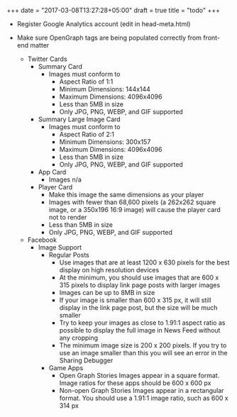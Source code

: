 +++
date = "2017-03-08T13:27:28+05:00"
draft = true
title = "todo"
+++

* Register Google Analytics account (edit in head-meta.html)

* Make sure OpenGraph tags are being populated correctly from front-end matter
    * Twitter Cards
        * Summary Card
            * Images must conform to
                * Aspect Ratio of 1:1
                * Minimum Dimensions: 144x144
                * Maximum Dimensions: 4096x4096
                * Less than 5MB in size
                * Only JPG, PNG, WEBP, and GIF supported
        * Summary Large Image Card
            * Images must conform to
                * Aspect Ratio of 2:1
                * Minimum Dimensions: 300x157
                * Maximum Dimensions: 4096x4096
                * Less than 5MB in size
                * Only JPG, PNG, WEBP, and GIF supported
        * App Card
            * Images n/a
        * Player Card
            * Make this image the same dimensions as your player
            * Images with fewer than 68,600 pixels (a 262x262 square image, or a 350x196 16:9 image) will cause the player card not to render
            * Less than 5MB in size
            * Only JPG, PNG, WEBP, and GIF supported
    * Facebook
        * Image Support
            * Regular Posts
                * Use images that are at least 1200 x 630 pixels for the best display on high resolution devices
                * At the minimum, you should use images that are 600 x 315 pixels to display link page posts with larger images
                * Images can be up to 8MB in size
                * If your image is smaller than 600 x 315 px, it will still display in the link page post, but the size will be much smaller
                * Try to keep your images as close to 1.91:1 aspect ratio as possible to display the full image in News Feed without any cropping
                * The minimum image size is 200 x 200 pixels. If you try to use an image smaller than this you will see an error in the Sharing Debugger
            * Game Apps
                * Open Graph Stories Images appear in a square format. Image ratios for these apps should be 600 x 600 px
                * Non-open Graph Stories Images appear in a rectangular format. You should use a 1.91:1 image ratio, such as 600 x 314 px
